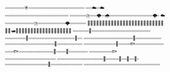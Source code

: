 ▫️▫️▫️▫️▫️▫️▫️▫️▫️▫️▫️▫️☀️▫️▫️▫️▫️▫️▫️▫️▫️▫️▫️▫️▫️▫️▫️▫️▫️▫️▫️▫️▫️▫️▫️▫️▫️▫️▫️▫️▫️▫️▫️▫️▫️▫️▫️▫️
▫️▫️▫️▫️☁️▫️▫️☁️▫️▫️▫️▫️▫️▫️▫️▫️▫️▫️▫️▫️▫️▫️▫️▫️▫️▫️▫️▫️▫️▫️▫️▫️▫️▫️▫️▫️▫️▫️▫️▫️▫️▫️▫️▫️▫️▫️▫️▫️
▫️▫️▫️▫️▫️▫️▫️▫️▫️▫️⛈️▫️▫️▫️▫️🌩️▫️▫️🌧️▫️▫️▫️▫️▫️▫️▫️▫️▫️▫️▫️▫️▫️▫️▫️▫️▫️▫️▫️▫️▫️▫️▫️▫️▫️▫️▫️🌩️▫️
☁️▫️▫️▫️▫️▫️▫️▫️▫️▫️▫️▫️▫️▫️▫️▫️▫️▫️▫️⛈️▫️▫️▫️▫️▫️▫️▫️▫️▫️▫️▫️▫️▫️▫️▫️▫️▫️🌩️▫️▫️▫️▫️▫️▫️▫️▫️▫️▫️
🌊🌊🌊🌊🌊🌊🌊🌊🌊🌊🌊🌊🚤🌊🌊🌊🌊🌊🌊🌊🌊🌊🌊🌊🌊🌊🌊🌊🛥🌊🌊🌊🌊🌊🌊🌊🌊🌊🌊🌊🌊🌊🌊🌊🌊🌊🌊🌊
▫️▫️▫️▫️▫️▫️▫️▫️▫️▫️🦑▫️▫️▫️▫️▫️▫️▫️▫️▫️▫️▫️▫️▫️▫️▫️▫️▫️▫️▫️▫️▫️▫️▫️▫️▫️▫️▫️▫️▫️▫️▫️▫️▫️▫️▫️▫️▫️
▫️▫️▫️▫️▫️▫️▫️▫️▫️▫️▫️▫️▫️🐬▫️▫️▫️▫️▫️▫️▫️▫️▫️▫️▫️▫️▫️▫️▫️▫️▫️▫️▫️▫️▫️▫️▫️▫️▫️▫️▫️▫️▫️🐡▫️▫️▫️
▫️▫️▫️▫️▫️▫️▫️▫️▫️▫️▫️▫️▫️▫️▫️▫️▫️▫️▫️▫️▫️▫️▫️▫️▫️▫️▫️▫️▫️▫️▫️🪼▫️▫️▫️▫️▫️▫️▫️▫️▫️▫️▫️▫️▫️▫️▫️▫️
▫️▫️▫️▫️▫️▫️▫️▫️▫️▫️▫️▫️▫️▫️▫️▫️▫️▫️▫️▫️▫️▫️▫️▫️▫️▫️▫️▫️▫️▫️▫️🐡▫️▫️▫️▫️▫️▫️▫️▫️▫️▫️▫️▫️▫️▫️▫️▫️
▫️▫️▫️▫️▫️▫️▫️▫️▫️▫️▫️▫️▫️▫️▫️▫️▫️▫️▫️▫️🫧▫️▫️▫️▫️▫️▫️▫️🐟▫️▫️▫️▫️▫️▫️▫️▫️▫️▫️▫️▫️▫️▫️▫️▫️▫️▫️
▫️▫️▫️▫️▫️🐟▫️▫️▫️▫️▫️▫️▫️▫️▫️▫️▫️▫️▫️▫️▫️▫️▫️▫️▫️▫️▫️▫️🐬▫️▫️▫️▫️▫️▫️🐠▫️▫️▫️▫️▫️▫️▫️▫️▫️▫️▫️▫️
▫️▫️▫️▫️▫️▫️▫️▫️▫️▫️▫️▫️▫️▫️🐟▫️▫️▫️▫️▫️▫️▫️▫️▫️▫️▫️▫️▫️▫️▫️▫️▫️▫️▫️▫️▫️▫️▫️▫️▫️▫️▫️▫️▫️▫️▫️▫️
▫️▫️▫️▫️▫️▫️▫️▫️▫️▫️▫️▫️▫️▫️▫️▫️▫️▫️▫️▫️▫️▫️▫️▫️▫️▫️▫️▫️▫️🪸▫️▫️▫️▫️▫️▫️▫️▫️🌱▫️▫️▫️🌿▫️▫️▫️🦀▫️
▫️▫️▫️▫️▫️▫️▫️▫️▫️▫️▫️▫️▫️▫️▫️▫️▫️▫️▫️▫️▫️▫️▫️▫️▫️▫️▫️🦪▫️▫️▫️▫️▫️▫️▫️▫️▫️▫️▫️▫️▫️▫️▫️▫️▫️▫️▫️▫️
▫️▫️▫️▫️▫️▫️▫️▫️▫️▫️▫️▫️▫️▫️▫️▫️▫️▫️▫️▫️▫️▫️▫️▫️▫️▫️▫️▫️▫️▫️▫️▫️▫️▫️▫️▫️▫️▫️▫️▫️▫️▫️▫️▫️▫️▫️▫️▫️
